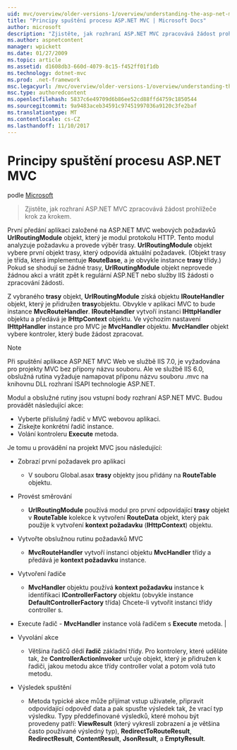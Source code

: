 ```yaml
---
uid: mvc/overview/older-versions-1/overview/understanding-the-asp-net-mvc-execution-process
title: "Principy spuštění procesu ASP.NET MVC | Microsoft Docs"
author: microsoft
description: "Zjistěte, jak rozhraní ASP.NET MVC zpracovává žádost prohlížeče krok za krokem."
ms.author: aspnetcontent
manager: wpickett
ms.date: 01/27/2009
ms.topic: article
ms.assetid: d1608db3-660d-4079-8c15-f452ff01f1db
ms.technology: dotnet-mvc
ms.prod: .net-framework
msc.legacyurl: /mvc/overview/older-versions-1/overview/understanding-the-asp-net-mvc-execution-process
msc.type: authoredcontent
ms.openlocfilehash: 5837c6e49709d6b86ee52cd88ffd4759c1850544
ms.sourcegitcommit: 9a9483aceb34591c97451997036a9120c3fe2baf
ms.translationtype: MT
ms.contentlocale: cs-CZ
ms.lasthandoff: 11/10/2017
---
```

<a name="understanding-the-aspnet-mvc-execution-process"></a>Principy spuštění procesu ASP.NET MVC
====================
podle [Microsoft](https://github.com/microsoft)

> Zjistěte, jak rozhraní ASP.NET MVC zpracovává žádost prohlížeče krok za krokem.


První předání aplikaci založené na ASP.NET MVC webových požadavků **UrlRoutingModule** objekt, který je modul protokolu HTTP. Tento modul analyzuje požadavku a provede výběr trasy. **UrlRoutingModule** objekt vybere první objekt trasy, který odpovídá aktuální požadavek. (Objekt trasy je třída, která implementuje **RouteBase**, a je obvykle instance **trasy** třídy.) Pokud se shodují se žádné trasy, **UrlRoutingModule** objekt neprovede žádnou akci a vrátit zpět k regulární ASP.NET nebo služby IIS žádosti o zpracování žádosti.

Z vybraného **trasy** objekt, **UrlRoutingModule** získá objektu **IRouteHandler** objekt, který je přidružen **trasy**objektu. Obvykle v aplikaci MVC to bude instance **MvcRouteHandler**. **IRouteHandler** vytvoří instanci **IHttpHandler** objektu a předává je **IHttpContext** objektu. Ve výchozím nastavení **IHttpHandler** instance pro MVC je **MvcHandler** objektu. **MvcHandler** objekt vybere kontroler, který bude žádost zpracovat.

> [!NOTE]
> Při spuštění aplikace ASP.NET MVC Web ve službě IIS 7.0, je vyžadována pro projekty MVC bez přípony názvu souboru. Ale ve službě IIS 6.0, obslužná rutina vyžaduje namapovat příponu názvu souboru .mvc na knihovnu DLL rozhraní ISAPI technologie ASP.NET.


Modul a obslužné rutiny jsou vstupní body rozhraní ASP.NET MVC. Budou provádět následující akce:

- Vyberte příslušný řadič v MVC webovou aplikaci.
- Získejte konkrétní řadič instance.
- Volání kontroleru **Execute** metoda.

Je tomu u provádění na projekt MVC jsou následující:

- Zobrazí první požadavek pro aplikaci 

    - V souboru Global.asax **trasy** objekty jsou přidány na **RouteTable** objektu.
- Provést směrování 

    - **UrlRoutingModule** používá modul pro první odpovídající **trasy** objekt v **RouteTable** kolekce k vytvoření **RouteData** objekt, který pak použije k vytvoření **kontext požadavku** (**IHttpContext**) objektu.
- Vytvořte obslužnou rutinu požadavků MVC 

    - **MvcRouteHandler** vytvoří instanci objektu **MvcHandler** třídy a předává je **kontext požadavku** instance.
- Vytvoření řadiče 

    - **MvcHandler** objektu používá **kontext požadavku** instance k identifikaci **IControllerFactory** objektu (obvykle instance  **DefaultControllerFactory** třída) Chcete-li vytvořit instanci třídy controller s.
- Execute řadič - **MvcHandler** instance volá řadičem s **Execute** metoda. |
- Vyvolání akce 

    - Většina řadičů dědí **řadič** základní třídy. Pro kontrolery, které uděláte tak, že **ControllerActionInvoker** určuje objekt, který je přidružen k řadiči, jakou metodu akce třídy controller volat a potom volá tuto metodu.
- Výsledek spuštění 

    - Metoda typické akce může přijímat vstup uživatele, připravit odpovídající odpověď data a pak spusťte výsledek tak, že vrací typ výsledku. Typy předdefinované výsledků, které mohou být provedeny patří: **ViewResult** (který vykreslí zobrazení a je většina často používané výsledný typ), **RedirectToRouteResult**,  **RedirectResult**, **ContentResult**, **JsonResult**, a **EmptyResult**.
